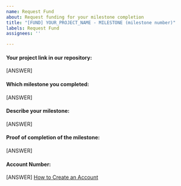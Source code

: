 ```yaml
---
name: Request Fund
about: Request funding for your milestone completion
title: "[FUND] YOUR_PROJECT_NAME - MILESTONE (milestone number)"
labels: Request Fund
assignees: ''

---
```


#### Your project link in our repository:
<!--- Check here: https://github.com/thenewboston-developers/Project-Proposals/tree/master/projects and provide the link of your project --->
[ANSWER]
#### Which milestone you completed:
[ANSWER]
#### Describe your milestone:
[ANSWER]
#### Proof of completion of the milestone:
[ANSWER]
#### Account Number:
[ANSWER]
[How to Create an Account](https://thenewboston.com/account-manager/create-an-account)
